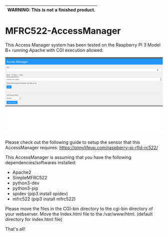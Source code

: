 | WARNING: This is not a finished product. |
| --- |

# MFRC522-AccessManager

This Access Manager system has been tested on the Raspberry PI 3 Model B+ running Apache with CGI execution allowed.


![alt text](https://github.com/CLStrike/MFRC522-AccessManager/raw/main/accessmanager_mainmenu.png)

Please check out the following guide to setup the sensor that this AccessManager requires:
https://pimylifeup.com/raspberry-pi-rfid-rc522/

This AccessManager is assuming that you have the following dependencies/softwares installed:
- Apache2
- SimpleMFRC522
- python3-dev
- python3-pip
- spidev (pip3 install spidev)
- mfrc522 (pip3 install mfrc522)

Please move the files in the CGI-bin directory to the cgi-bin directory of your webserver.
Move the Index.html file to the /var/www/html. (default directory for index.html file)


That's all!


